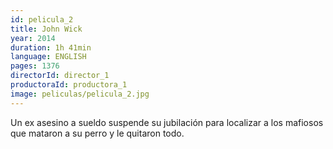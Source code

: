 ```yaml
---
id: pelicula_2
title: John Wick
year: 2014
duration: 1h 41min
language: ENGLISH
pages: 1376
directorId: director_1
productoraId: productora_1
image: peliculas/pelicula_2.jpg
---
```


Un ex asesino a sueldo suspende su jubilación para localizar a los mafiosos que mataron a su perro y le quitaron todo.